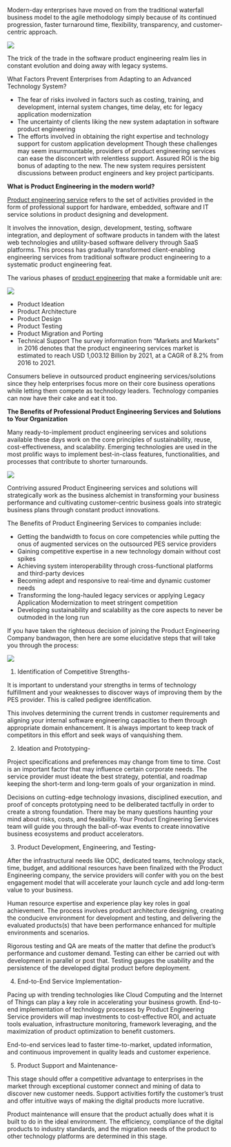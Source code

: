 Modern-day enterprises have moved on from the traditional waterfall business model to the agile methodology simply because of its continued progression, faster turnaround time, flexibility, transparency, and customer-centric approach.

![](https://images.viblo.asia/0b0541aa-02d0-4f95-9eac-686c1aa0aae2.png)

The trick of the trade in the software product engineering realm lies in constant evolution and doing away with legacy systems.

What Factors Prevent Enterprises from Adapting to an Advanced Technology System?
 
* The fear of risks involved in factors such as costing, training, and development, internal system changes, time delay, etc for legacy application modernization
* The uncertainty of clients liking the new system adaptation in software product engineering
* The efforts involved in obtaining the right expertise and technology support for custom application development
Though these challenges may seem insurmountable, providers of product engineering services can ease the disconcert with relentless support. Assured ROI is the big bonus of adapting to the new. The new system requires persistent discussions between product engineers and key project participants.

**What is Product Engineering in the modern world?**
 
[Product engineering service](https://www.chapter247.com/blog/product-engineering-services-benefit/) refers to the set of activities provided in the form of professional support for hardware, embedded, software and IT service solutions in product designing and development.

It involves the innovation, design, development, testing, software integration, and deployment of software products in tandem with the latest web technologies and utility-based software delivery through SaaS platforms. This process has gradually transformed client-enabling engineering services from traditional software product engineering to a systematic product engineering feat.

The various phases of [product engineering](https://www.chapter247.com/blog/product-engineering-services-benefit/) that make a formidable unit are:

![](https://images.viblo.asia/e5665f39-018b-47b2-875a-eaff2ee7b7f1.png)

* Product Ideation
* Product Architecture
* Product Design
* Product Testing
* Product Migration and Porting
* Technical Support
The survey information from “Markets and Markets” in 2016 denotes that the product engineering services market is estimated to reach USD 1,003.12 Billion by 2021, at a CAGR of 8.2% from 2016 to 2021.

Consumers believe in outsourced product engineering services/solutions since they help enterprises focus more on their core business operations while letting them compete as technology leaders. Technology companies can now have their cake and eat it too.

**The Benefits of Professional Product Engineering Services and Solutions to Your Organization**
 

Many ready-to-implement product engineering services and solutions available these days work on the core principles of sustainability, reuse, cost-effectiveness, and scalability. Emerging technologies are used in the most prolific ways to implement best-in-class features, functionalities, and processes that contribute to shorter turnarounds.

![](https://images.viblo.asia/535617e2-7ac2-4129-b35d-120126ad6196.png)

Contriving assured Product Engineering services and solutions will strategically work as the business alchemist in transforming your business performance and cultivating customer-centric business goals into strategic business plans through constant product innovations.

The Benefits of Product Engineering Services to companies include:

* Getting the bandwidth to focus on core competencies while putting the onus of augmented services on the outsourced PES service providers
* Gaining competitive expertise in a new technology domain without cost spikes
* Achieving system interoperability through cross-functional platforms and third-party devices
* Becoming adept and responsive to real-time and dynamic customer needs
* Transforming the long-hauled legacy services or applying Legacy Application Modernization to meet stringent competition
* Developing sustainability and scalability as the core aspects to never be outmoded in the long run

 

If you have taken the righteous decision of joining the Product Engineering Company bandwagon, then here are some elucidative steps that will take you through the process:

![](https://images.viblo.asia/c6e0ce86-67f0-4593-991e-41eb92643e82.png)

1. Identification of Competitive Strengths-

It is important to understand your strengths in terms of technology fulfillment and your weaknesses to discover ways of improving them by the PES provider. This is called pedigree identification.

This involves determining the current trends in customer requirements and aligning your internal software engineering capacities to them through appropriate domain enhancement. It is always important to keep track of competitors in this effort and seek ways of vanquishing them.

2. Ideation and Prototyping-

Project specifications and preferences may change from time to time. Cost is an important factor that may influence certain corporate needs. The service provider must ideate the best strategy, potential, and roadmap keeping the short-term and long-term goals of your organization in mind.

Decisions on cutting-edge technology invasions, disciplined execution, and proof of concepts prototyping need to be deliberated tactfully in order to create a strong foundation. There may be many questions haunting your mind about risks, costs, and feasibility. Your Product Engineering Services team will guide you through the ball-of-wax events to create innovative business ecosystems and product accelerators.

3. Product Development, Engineering, and Testing-

After the infrastructural needs like ODC, dedicated teams, technology stack, time, budget, and additional resources have been finalized with the Product Engineering company, the service providers will confer with you on the best engagement model that will accelerate your launch cycle and add long-term value to your business.

Human resource expertise and experience play key roles in goal achievement. The process involves product architecture designing, creating the conducive environment for development and testing, and delivering the evaluated products(s) that have been performance enhanced for multiple environments and scenarios.

Rigorous testing and QA are meats of the matter that define the product’s performance and customer demand. Testing can either be carried out with development in parallel or post that. Testing gauges the usability and the persistence of the developed digital product before deployment.

4. End-to-End Service Implementation-

Pacing up with trending technologies like Cloud Computing and the Internet of Things can play a key role in accelerating your business growth. End-to-end implementation of technology processes by Product Engineering Service providers will map investments to cost-effective ROI, and actuate tools evaluation, infrastructure monitoring, framework leveraging, and the maximization of product optimization to benefit customers.

End-to-end services lead to faster time-to-market, updated information, and continuous improvement in quality leads and customer experience.

5. Product Support and Maintenance-

This stage should offer a competitive advantage to enterprises in the market through exceptional customer connect and mining of data to discover new customer needs. Support activities fortify the customer’s trust and offer intuitive ways of making the digital products more lucrative.

Product maintenance will ensure that the product actually does what it is built to do in the ideal environment. The efficiency, compliance of the digital products to industry standards, and the migration needs of the product to other technology platforms are determined in this stage.